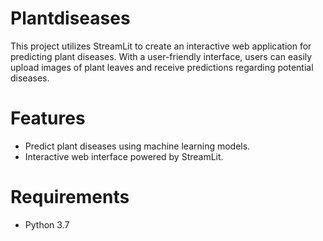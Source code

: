 # Plantdiseases

This project utilizes StreamLit to create an interactive web application for predicting plant diseases. With a user-friendly interface, users can easily upload images of plant leaves and receive predictions regarding potential diseases.

# Features
- Predict plant diseases using machine learning models.
- Interactive web interface powered by StreamLit.


# Requirements
- Python 3.7
